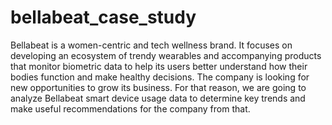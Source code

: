 # bellabeat_case_study

Bellabeat is a women-centric and tech wellness brand. It focuses on developing an ecosystem of trendy wearables and accompanying products that monitor biometric data to help its users better understand how their bodies function and make healthy decisions.
The company is looking for new opportunities to grow its business. For that reason, we are going to analyze Bellabeat smart device usage data to determine key trends and make useful recommendations for the company from that.
